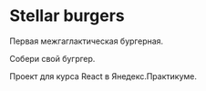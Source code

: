 # Stellar burgers

Первая межгаглактическая бургерная.

Собери свой бугргер.

Проект для курса React в Янедекс.Практикуме.